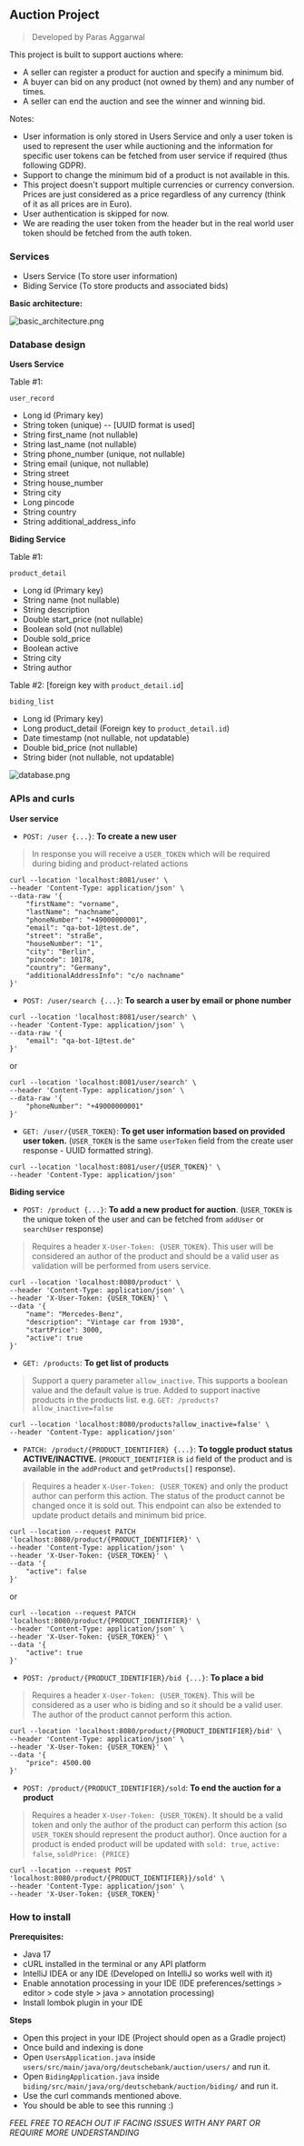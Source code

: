 ## Auction Project
> Developed by Paras Aggarwal

This project is built to support auctions where: 
- A seller can register a product for auction and specify a minimum bid.
- A buyer can bid on any product (not owned by them) and any number of times.
- A seller can end the auction and see the winner and winning bid.

Notes:
- User information is only stored in Users Service and only a user token is used to represent the user while auctioning and the information for specific user tokens can be fetched from user service if required (thus following GDPR).
- Support to change the minimum bid of a product is not available in this.
- This project doesn't support multiple currencies or currency conversion. Prices are just considered as a price regardless of any currency (think of it as all prices are in Euro).
- User authentication is skipped for now. 
- We are reading the user token from the header but in the real world user token should be fetched from the auth token.

### Services
- Users Service (To store user information)
- Biding Service (To store products and associated bids)

**Basic architecture:**

![basic_architecture.png](docs%2Fbasic_architecture.png)

### Database design
**Users Service**

Table #1: 

`user_record`
- Long id (Primary key)
- String token (unique) -- [UUID format is used]
- String first_name (not nullable)
- String last_name (not nullable)
- String phone_number (unique, not nullable)
- String email (unique, not nullable)
- String street
- String house_number
- String city
- Long pincode
- String country
- String additional_address_info

**Biding Service**

Table #1:

`product_detail`

- Long id (Primary key)
- String name (not nullable)
- String description 
- Double start_price (not nullable)
- Boolean sold (not nullable)
- Double sold_price
- Boolean active
- String city
- String author

Table #2: [foreign key with `product_detail.id`]

`biding_list`

- Long id (Primary key)
- Long product_detail (Foreign key to `product_detail.id`)
- Date timestamp (not nullable, not updatable)
- Double bid_price (not nullable)
- String bider (not nullable, not updatable)

![database.png](docs%2Fdatabase.png)

### APIs and curls

**User service**

- `POST: /user {...}`: **To create a new user**
> In response you will receive a `USER_TOKEN` which will be required during biding and product-related actions
```
curl --location 'localhost:8081/user' \
--header 'Content-Type: application/json' \
--data-raw '{
    "firstName": "vorname",
    "lastName": "nachname",
    "phoneNumber": "+49000000001",
    "email": "qa-bot-1@test.de",
    "street": "straße",
    "houseNumber": "1",
    "city": "Berlin",
    "pincode": 10178,
    "country": "Germany",
    "additionalAddressInfo": "c/o nachname"
}'
```

- `POST: /user/search {...}`: **To search a user by email or phone number**
```
curl --location 'localhost:8081/user/search' \
--header 'Content-Type: application/json' \
--data-raw '{
    "email": "qa-bot-1@test.de"
}'
```
or 
```
curl --location 'localhost:8081/user/search' \
--header 'Content-Type: application/json' \
--data-raw '{
    "phoneNumber": "+49000000001"
}'
```

- `GET: /user/{USER_TOKEN}`: **To get user information based on provided user token.** (`USER_TOKEN` is the same `userToken` field from the create user response - UUID formatted string).
```
curl --location 'localhost:8081/user/{USER_TOKEN}' \
--header 'Content-Type: application/json'
```

**Biding service**

- `POST: /product {...}`: **To add a new product for auction**. (`USER_TOKEN` is the unique token of the user and can be fetched from `addUser` or `searchUser` response)
> Requires a header `X-User-Token: {USER_TOKEN}`. This user will be considered an author of the product and should be a valid user as validation will be performed from users service. 
```
curl --location 'localhost:8080/product' \
--header 'Content-Type: application/json' \
--header 'X-User-Token: {USER_TOKEN}' \
--data '{
    "name": "Mercedes-Benz",
    "description": "Vintage car from 1930",
    "startPrice": 3000,
    "active": true
}'
```

- `GET: /products`: **To get list of products**
> Support a query parameter `allow_inactive`. This supports a boolean value and the default value is true. Added to support inactive products in the products list. e.g. `GET: /products?allow_inactive=false`
```
curl --location 'localhost:8080/products?allow_inactive=false' \
--header 'Content-Type: application/json'
```

- `PATCH: /product/{PRODUCT_IDENTIFIER} {...}`: **To toggle product status ACTIVE/INACTIVE.** (`PRODUCT_IDENTIFIER` is `id` field of the product and is available in the `addProduct` and `getProducts[]` response).
> Requires a header `X-User-Token: {USER_TOKEN}` and only the product author can perform this action. The status of the product cannot be changed once it is sold out. This endpoint can also be extended to update product details and minimum bid price.
```
curl --location --request PATCH 'localhost:8080/product/{PRODUCT_IDENTIFIER}' \
--header 'Content-Type: application/json' \
--header 'X-User-Token: {USER_TOKEN}' \
--data '{
    "active": false
}'
```
or 
```
curl --location --request PATCH 'localhost:8080/product/{PRODUCT_IDENTIFIER}' \
--header 'Content-Type: application/json' \
--header 'X-User-Token: {USER_TOKEN}' \
--data '{
    "active": true
}'
```

- `POST: /product/{PRODUCT_IDENTIFIER}/bid {...}`: **To place a bid**
> Requires a header `X-User-Token: {USER_TOKEN}`. This will be considered as a user who is biding and so it should be a valid user. The author of the product cannot perform this action.
```
curl --location 'localhost:8080/product/{PRODUCT_IDENTIFIER}/bid' \
--header 'Content-Type: application/json' \
--header 'X-User-Token: {USER_TOKEN}' \
--data '{
    "price": 4500.00
}'
```

- `POST: /product/{PRODUCT_IDENTIFIER}/sold`: **To end the auction for a product**
> Requires a header `X-User-Token: {USER_TOKEN}`. It should be a valid token and only the author of the product can perform this action (so `USER_TOKEN` should represent the product author). Once auction for a product is ended product will be updated with `sold: true`, `active: false`, `soldPrice: {PRICE}`
```
curl --location --request POST 'localhost:8080/product/{PRODUCT_IDENTIFIER}}/sold' \
--header 'Content-Type: application/json' \
--header 'X-User-Token: {USER_TOKEN}'
```

### How to install
**Prerequisites:** 
- Java 17
- cURL installed in the terminal or any API platform
- IntelliJ IDEA or any IDE (Developed on IntelliJ so works well with it)
- Enable annotation processing in your IDE (IDE preferences/settings > editor > code style > java > annotation processing)
- Install lombok plugin in your IDE

**Steps**
- Open this project in your IDE (Project should open as a Gradle project)
- Once build and indexing is done
- Open `UsersApplication.java` inside `users/src/main/java/org/deutschebank/auction/users/` and run it.
- Open `BidingApplication.java` inside `biding/src/main/java/org/deutschebank/auction/biding/` and run it.
- Use the curl commands mentioned above.
- You should be able to see this running :)

_FEEL FREE TO REACH OUT IF FACING ISSUES WITH ANY PART OR REQUIRE MORE UNDERSTANDING_

